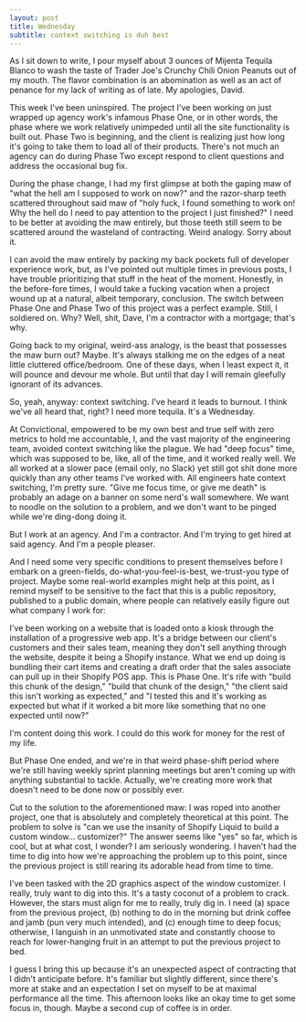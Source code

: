 ```yaml
---
layout: post
title: Wednesday
subtitle: context switching is duh best
---
```


As I sit down to write, I pour myself about 3 ounces of Mijenta Tequila Blanco to wash the taste of Trader Joe's Crunchy Chili Onion Peanuts out of my mouth. The flavor combination is an abomination as well as an act of penance for my lack of writing as of late. My apologies, David.

This week I've been uninspired. The project I've been working on just wrapped up agency work's infamous Phase One, or in other words, the phase where we work relatively unimpeded until all the site functionality is built out. Phase Two is beginning, and the client is realizing just how long it's going to take them to load all of their products. There's not much an agency can do during Phase Two except respond to client questions and address the occasional bug fix.

During the phase change, I had my first glimpse at both the gaping maw of "what the hell am I supposed to work on now?" and the razor-sharp teeth scattered throughout said maw of "holy fuck, I found something to work on! Why the hell do I need to pay attention to the project I just finished?" I need to be better at avoiding the maw entirely, but those teeth still seem to be scattered around the wasteland of contracting. Weird analogy. Sorry about it.

I can avoid the maw entirely by packing my back pockets full of developer experience work, but, as I've pointed out multiple times in previous posts, I have trouble prioritizing that stuff in the heat of the moment. Honestly, in the before-fore times, I would take a fucking vacation when a project wound up at a natural, albeit temporary, conclusion. The switch between Phase One and Phase Two of this project was a perfect example. Still, I soldiered on. Why? Well, shit, Dave, I'm a contractor with a mortgage; that's why.

Going back to my original, weird-ass analogy, is the beast that possesses the maw burn out? Maybe. It's always stalking me on the edges of a neat little cluttered office/bedroom. One of these days, when I least expect it, it will pounce and devour me whole. But until that day I will remain gleefully ignorant of its advances.

So, yeah, anyway: context switching. I've heard it leads to burnout. I think we've all heard that, right? I need more tequila. It's a Wednesday.

At Convictional, empowered to be my own best and true self with zero metrics to hold me accountable, I, and the vast majority of the engineering team, avoided context switching like the plague. We had "deep focus" time, which was supposed to be, like, all of the time, and it worked really well. We all worked at a slower pace (email only, no Slack) yet still got shit done more quickly than any other teams I've worked with. All engineers hate context switching, I'm pretty sure. "Give me focus time, or give me death" is probably an adage on a banner on some nerd's wall somewhere. We want to noodle on the solution to a problem, and we don't want to be pinged while we're ding-dong doing it.

But I work at an agency. And I'm a contractor. And I'm trying to get hired at said agency. And I'm a people pleaser.

And I need some very specific conditions to present themselves before I embark on a green-fields, do-what-you-feel-is-best, we-trust-you type of project. Maybe some real-world examples might help at this point, as I remind myself to be sensitive to the fact that this is a public repository, published to a public domain, where people can relatively easily figure out what company I work for:

I've been working on a website that is loaded onto a kiosk through the installation of a progressive web app. It's a bridge between our client's customers and their sales team, meaning they don't sell anything through the website, despite it being a Shopify instance. What we end up doing is bundling their cart items and creating a draft order that the sales associate can pull up in their Shopify POS app. This is Phase One. It's rife with "build this chunk of the design," "build that chunk of the design," "the client said this isn't working as expected," and "I tested this and it's working as expected but what if it worked a bit more like something that no one expected until now?"

I'm content doing this work. I could do this work for money for the rest of my life.

But Phase One ended, and we're in that weird phase-shift period where we're still having weekly sprint planning meetings but aren't coming up with anything substantial to tackle. Actually, we're creating more work that doesn't need to be done now or possibly ever.

Cut to the solution to the aforementioned maw: I was roped into another project, one that is absolutely and completely theoretical at this point. The problem to solve is "can we use the insanity of Shopify Liquid to build a custom window... customizer?" The answer seems like "yes" so far, which is cool, but at what cost, I wonder? I am seriously wondering. I haven't had the time to dig into how we're approaching the problem up to this point, since the previous project is still rearing its adorable head from time to time.

I've been tasked with the 2D graphics aspect of the window customizer. I really, truly want to dig into this. It's a tasty coconut of a problem to crack. However, the stars must align for me to really, truly dig in. I need (a) space from the previous project, (b) nothing to do in the morning but drink coffee and jamb (pun very much intended), and (c) enough time to deep focus; otherwise, I languish in an unmotivated state and constantly choose to reach for lower-hanging fruit in an attempt to put the previous project to bed.

I guess I bring this up because it's an unexpected aspect of contracting that I didn't anticipate before. It's familiar but slightly different, since there's more at stake and an expectation I set on myself to be at maximal performance all the time. This afternoon looks like an okay time to get some focus in, though. Maybe a second cup of coffee is in order.
